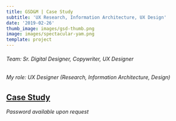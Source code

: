 ```yaml
---
title: GSD&M | Case Study
subtitle: 'UX Research, Information Architecture, UX Design'
date: '2019-02-26'
thumb_image: images/gsd-thumb.png
image: images/spectacular-yam.png
template: project
---
```

###### *Team: Sr. Digital Designer, Copywriter, UX Designer*

###### *My role: UX Designer (Research, Information Architecture, Design)*

## [Case Study](https://crypto.figmaticapp.com/share/kju89auk59525/J2QrOuBQEd5iJP91ag2Z)

[](https://crypto.figmaticapp.com/share/kju89auk59525/8dExRTg4pwBVtaT9ii79)*Password available upon request*

